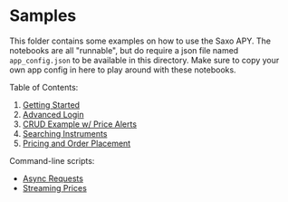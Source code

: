 # Samples

This folder contains some examples on how to use the Saxo APY. The notebooks are all "runnable", but do require a json file named `app_config.json` to be available in this directory. Make sure to copy your own app config in here to play around with these notebooks.

Table of Contents:

1. [Getting Started](./01_getting_started.ipynb)
2. [Advanced Login](./02_advanced_login.ipynb)
3. [CRUD Example w/ Price Alerts](./03_price_alerts_crud.ipynb)
4. [Searching Instruments](./04_instrument_search.ipynb)
5. [Pricing and Order Placement](./05_pricing_and_orders.ipynb)

Command-line scripts:

- [Async Requests](./s01_async_requests.py)
- [Streaming Prices](./s02_streaming_prices.py)
